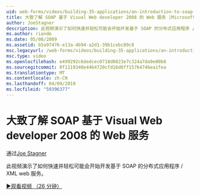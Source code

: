 ```yaml
---
uid: web-forms/videos/building-35-applications/an-introduction-to-soap-based-web-services-with-visual-web-developer-2008
title: 大致了解 SOAP 基于 Visual Web developer 2008 的 Web 服务 |Microsoft Docs
author: JoeStagner
description: 此视频演示了如何快速并轻松可能会开始开发基于 SOAP 的分布式应用程序 / XML web 服务。
ms.author: riande
ms.date: 05/08/2009
ms.assetid: b5a97476-e13a-4b94-a2d1-39b1cebc89c8
msc.legacyurl: /web-forms/videos/building-35-applications/an-introduction-to-soap-based-web-services-with-visual-web-developer-2008
msc.type: video
ms.openlocfilehash: e499292c6dedcec0718d0823e7c324a7da9e00b8
ms.sourcegitcommit: 0f1119340e4464720cfd16d0ff15764746ea1fea
ms.translationtype: MT
ms.contentlocale: zh-CN
ms.lasthandoff: 04/09/2019
ms.locfileid: "59396377"
---
```

# <a name="an-introduction-to-soap-based-web-services-with-visual-web-developer-2008"></a>大致了解 SOAP 基于 Visual Web developer 2008 的 Web 服务

通过[Joe Stagner](https://github.com/JoeStagner)

此视频演示了如何快速并轻松可能会开始开发基于 SOAP 的分布式应用程序 / XML web 服务。

[&#9654;观看视频 （26 分钟）](https://channel9.msdn.com/Blogs/ASP-NET-Site-Videos/an-introduction-to-soap-based-web-services-with-visual-web-developer-2008)

